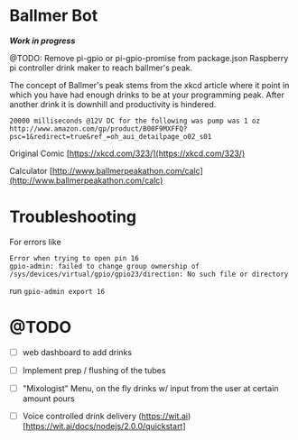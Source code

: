 Ballmer Bot
==

***Work in progress***

@TODO: Remove pi-gpio or pi-gpio-promise from package.json
Raspberry pi controller drink maker to reach ballmer's peak.

The concept of Ballmer's peak stems from the xkcd article where it point in which you have had enough drinks to be
at your programming peak. After another drink it is downhill and productivity is hindered.

`20000 milliseconds @12V DC for the following was pump was 1 oz http://www.amazon.com/gp/product/B00F9MXFFQ?psc=1&redirect=true&ref_=oh_aui_detailpage_o02_s01`

Original Comic
[https://xkcd.com/323/](https://xkcd.com/323/)

Calculator
[http://www.ballmerpeakathon.com/calc](http://www.ballmerpeakathon.com/calc)

Troubleshooting
===

For errors like
```
Error when trying to open pin 16
gpio-admin: failed to change group ownership of /sys/devices/virtual/gpio/gpio23/direction: No such file or directory
``````
run `gpio-admin export 16`

@TODO
===
* [ ]  web dashboard to add drinks
* [ ] Implement prep / flushing of the tubes
* [ ] "Mixologist" Menu, on the fly drinks w/ input from the user at certain amount pours
* [ ] Voice controlled drink delivery (https://wit.ai)[https://wit.ai/docs/nodejs/2.0.0/quickstart]

